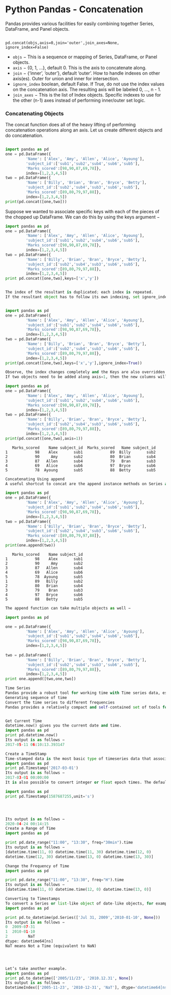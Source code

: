 
Python Pandas - Concatenation
=================================


Pandas provides various facilities for easily combining together Series, DataFrame, and Panel objects.
<pre><code>
pd.concat(objs,axis=0,join='outer',join_axes=None,
ignore_index=False)
</code></pre>

* ``objs`` − This is a sequence or mapping of Series, DataFrame, or Panel objects.
* ``axis`` − {0, 1, ...}, default 0. This is the axis to concatenate along.
* ``join`` − {‘inner’, ‘outer’}, default ‘outer’. How to handle indexes on other axis(es). Outer for union and inner for intersection.
* ``ignore_index`` boolean, default False. If True, do not use the index values on the concatenation axis. The resulting axis will be labeled 0, ..., n - 1.
* ``join_axes`` − This is the list of Index objects. Specific indexes to use for the other (n-1) axes instead of performing inner/outer set logic.


### Concatenating Objects
The concat function does all of the heavy lifting of performing concatenation operations along an axis. Let us create different objects and do concatenation.



```python

import pandas as pd
one = pd.DataFrame({
         'Name': ['Alex', 'Amy', 'Allen', 'Alice', 'Ayoung'],
         'subject_id':['sub1','sub2','sub4','sub6','sub5'],
         'Marks_scored':[98,90,87,69,78]},
         index=[1,2,3,4,5])
two = pd.DataFrame({
         'Name': ['Billy', 'Brian', 'Bran', 'Bryce', 'Betty'],
         'subject_id':['sub2','sub4','sub3','sub6','sub5'],
         'Marks_scored':[89,80,79,97,88]},
         index=[1,2,3,4,5])
print(pd.concat([one,two]))
```


Suppose we wanted to associate specific keys with each of the pieces of the chopped up DataFrame. We can do this by using the keys argument −



```python
import pandas as pd
one = pd.DataFrame({
         'Name': ['Alex', 'Amy', 'Allen', 'Alice', 'Ayoung'],
         'subject_id':['sub1','sub2','sub4','sub6','sub5'],
         'Marks_scored':[98,90,87,69,78]},
         index=[1,2,3,4,5])
two = pd.DataFrame({
         'Name': ['Billy', 'Brian', 'Bran', 'Bryce', 'Betty'],
         'subject_id':['sub2','sub4','sub3','sub6','sub5'],
         'Marks_scored':[89,80,79,97,88]},
         index=[1,2,3,4,5])
print pd.concat([one,two],keys=['x','y'])
```


```python

The index of the resultant is duplicated; each index is repeated.
If the resultant object has to follow its own indexing, set ignore_index to True.
```


```python

import pandas as pd
one = pd.DataFrame({
         'Name': ['Alex', 'Amy', 'Allen', 'Alice', 'Ayoung'],
         'subject_id':['sub1','sub2','sub4','sub6','sub5'],
         'Marks_scored':[98,90,87,69,78]},
         index=[1,2,3,4,5])
two = pd.DataFrame({
         'Name': ['Billy', 'Brian', 'Bran', 'Bryce', 'Betty'],
         'subject_id':['sub2','sub4','sub3','sub6','sub5'],
         'Marks_scored':[89,80,79,97,88]},
         index=[1,2,3,4,5])
print(pd.concat([one,two],keys=['x','y'],ignore_index=True))

```


```python
Observe, the index changes completely and the Keys are also overridden.
If two objects need to be added along axis=1, then the new columns will be appended.

```


```python
import pandas as pd
one = pd.DataFrame({
         'Name': ['Alex', 'Amy', 'Allen', 'Alice', 'Ayoung'],
         'subject_id':['sub1','sub2','sub4','sub6','sub5'],
         'Marks_scored':[98,90,87,69,78]},
         index=[1,2,3,4,5])
two = pd.DataFrame({
         'Name': ['Billy', 'Brian', 'Bran', 'Bryce', 'Betty'],
         'subject_id':['sub2','sub4','sub3','sub6','sub5'],
         'Marks_scored':[89,80,79,97,88]},
         index=[1,2,3,4,5])
print(pd.concat([one,two],axis=1))
```

       Marks_scored    Name subject_id  Marks_scored   Name subject_id
    1            98    Alex       sub1            89  Billy       sub2
    2            90     Amy       sub2            80  Brian       sub4
    3            87   Allen       sub4            79   Bran       sub3
    4            69   Alice       sub6            97  Bryce       sub6
    5            78  Ayoung       sub5            88  Betty       sub5



```python
Concatenating Using append
A useful shortcut to concat are the append instance methods on Series and DataFrame. These methods actually predated concat. They concatenate along axis=0, namely the index −

```


```python
import pandas as pd
one = pd.DataFrame({
         'Name': ['Alex', 'Amy', 'Allen', 'Alice', 'Ayoung'],
         'subject_id':['sub1','sub2','sub4','sub6','sub5'],
         'Marks_scored':[98,90,87,69,78]},
         index=[1,2,3,4,5])
two = pd.DataFrame({
         'Name': ['Billy', 'Brian', 'Bran', 'Bryce', 'Betty'],
         'subject_id':['sub2','sub4','sub3','sub6','sub5'],
         'Marks_scored':[89,80,79,97,88]},
         index=[1,2,3,4,5])
print(one.append(two))
```

       Marks_scored    Name subject_id
    1            98    Alex       sub1
    2            90     Amy       sub2
    3            87   Allen       sub4
    4            69   Alice       sub6
    5            78  Ayoung       sub5
    1            89   Billy       sub2
    2            80   Brian       sub4
    3            79    Bran       sub3
    4            97   Bryce       sub6
    5            88   Betty       sub5



```python
The append function can take multiple objects as well −

```


```python
import pandas as pd

one = pd.DataFrame({
         'Name': ['Alex', 'Amy', 'Allen', 'Alice', 'Ayoung'],
         'subject_id':['sub1','sub2','sub4','sub6','sub5'],
         'Marks_scored':[98,90,87,69,78]},
         index=[1,2,3,4,5])
            
two = pd.DataFrame({
         'Name': ['Billy', 'Brian', 'Bran', 'Bryce', 'Betty'],
         'subject_id':['sub2','sub4','sub3','sub6','sub5'],
         'Marks_scored':[89,80,79,97,88]},
         index=[1,2,3,4,5])
print one.append([two,one,two])
```


```python
Time Series
Pandas provide a robust tool for working time with Time series data, especially in the financial sector. While working with time series data, we frequently come across the following −
Generating sequence of time
Convert the time series to different frequencies
Pandas provides a relatively compact and self-contained set of tools for performing the above tasks.
```


```python

Get Current Time
datetime.now() gives you the current date and time.
import pandas as pd
print pd.datetime.now()
Its output is as follows −
2017-05-11 06:10:13.393147
```


```python
Create a TimeStamp
Time-stamped data is the most basic type of timeseries data that associates values with points in time. For pandas objects, it means using the points in time. Let’s take an example −
import pandas as pd
print pd.Timestamp('2017-03-01')
Its output is as follows −
2017-03-01 00:00:00
It is also possible to convert integer or float epoch times. The default unit for these is nanoseconds (since these are how Timestamps are stored). However, often epochs are stored in another unit which can be specified. Let’s take another example

```


```python
import pandas as pd
print pd.Timestamp(1587687255,unit='s')
```


```python



Its output is as follows −
2020-04-24 00:14:15
Create a Range of Time
import pandas as pd

print pd.date_range("11:00", "13:30", freq="30min").time
Its output is as follows −
[datetime.time(11, 0) datetime.time(11, 30) datetime.time(12, 0)
datetime.time(12, 30) datetime.time(13, 0) datetime.time(13, 30)]
```


```python
Change the Frequency of Time
import pandas as pd

print pd.date_range("11:00", "13:30", freq="H").time
Its output is as follows −
[datetime.time(11, 0) datetime.time(12, 0) datetime.time(13, 0)]
```


```python
Converting to Timestamps
To convert a Series or list-like object of date-like objects, for example strings, epochs, or a mixture, you can use the to_datetime function. When passed, this returns a Series (with the same index), while a list-like is converted to a DatetimeIndex. Take a look at the following example −
import pandas as pd

print pd.to_datetime(pd.Series(['Jul 31, 2009','2010-01-10', None]))
Its output is as follows −
0  2009-07-31
1  2010-01-10
2         NaT
dtype: datetime64[ns]
NaT means Not a Time (equivalent to NaN)
```


```python



Let’s take another example.
import pandas as pd
print pd.to_datetime(['2005/11/23', '2010.12.31', None])
Its output is as follows −
DatetimeIndex(['2005-11-23', '2010-12-31', 'NaT'], dtype='datetime64[ns]', freq=None)



```
